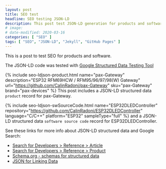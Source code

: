 ```yaml
---
layout: post
title: SEO test
headline: SEO testing JSON-LD
description: This post test JSON-LD generation for products and software
# image:
# date-modified: 2020-03-16
categories: [ "SEO" ]
tags: [ "SEO", "JSON-LD", "Jekyll", "GitHub Pages" ]
---
```


This is a post to test SEO for products and software.

The JSON-LD code was tested with [Google Structured Data Testing Tool](https://search.google.com/structured-data/testing-tool)

{% include seo-ldjson-product.html
    name="pax-Gateway"
    description="ESP32 RFM69HCW / RFM95/96/97/98(W) Gateway"
    url="https://github.com/CalinRadoni/pax-Gateway"
    sku="pax-Gateway"
    brand="pax-devices"
%}
This post includes a JSON-LD structured data `product` record for pax-Gateway.

{% include seo-ldjson-swSourceCode.html
    name="ESP32DLEDController"
    repository="https://github.com/CalinRadoni/ESP32DLEDController"
    language="C/C++"
    platform="ESP32"
    sampleType="full"
%}
and a JSON-LD structured data `software source code` record for ESP32DLEDController.

See these links for more info about JSON-LD structured data and Google Search:

* [Search for Developers > Reference > Article](https://developers.google.com/search/docs/data-types/article)
* [Search for Developers > Reference > Product](https://developers.google.com/search/docs/data-types/product)
* [Schema.org - schemas for structured data](https://schema.org/)
* [JSON for Linking Data](https://json-ld.org/)
